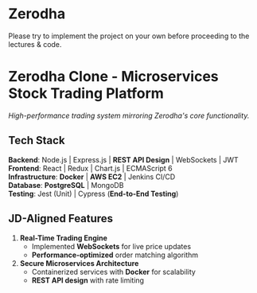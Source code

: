 # Zerodha
Please try to implement the project on your own before proceeding to the lectures &amp; code.
# Zerodha Clone - Microservices Stock Trading Platform  
*High-performance trading system mirroring Zerodha's core functionality.*  

##  Tech Stack  
**Backend**: Node.js | Express.js | **REST API Design** | WebSockets | JWT  
**Frontend**: React | Redux | Chart.js | ECMAScript 6  
**Infrastructure**: **Docker** | **AWS EC2** | Jenkins CI/CD  
**Database**: **PostgreSQL** | MongoDB  
**Testing**: Jest (Unit) | Cypress (**End-to-End Testing**)  

##  JD-Aligned Features  
1. **Real-Time Trading Engine**  
   - Implemented **WebSockets** for live price updates 
   - **Performance-optimized** order matching algorithm  
2. **Secure Microservices Architecture**  
   - Containerized services with **Docker** for scalability  
   - **REST API design** with rate limiting
